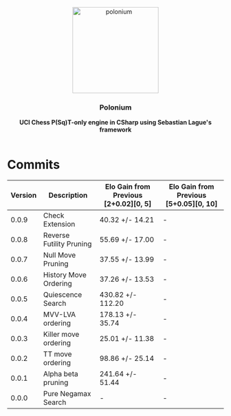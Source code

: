 <div align="center">

<img src="https://github.com/Dragjon/Polonium/assets/140328303/f48a3b2b-f78a-47d3-8133-bceaeb389fa8" alt="polonium" width="200" height="200">

 
<h3>Polonium</h3>
<b> UCI Chess P(Sq)T-only engine in CSharp using Sebastian Lague's framework</b>
<br>
<br>
</div>

# Commits
| Version | Description                     | Elo Gain from Previous [2+0.02][0, 5] | Elo Gain from Previous [5+0.05][0, 10] | 
|---------|---------------------------------|---------------------------------------|----------------------------------------|
| 0.0.9   | Check Extension                 | 40.32 +/- 14.21                       | -                                      |
| 0.0.8   | Reverse Futility Pruning        | 55.69 +/- 17.00                       | -                                      |
| 0.0.7   | Null Move Pruning               | 37.55 +/- 13.99                       | -                                      |
| 0.0.6   | History Move Ordering           | 37.26 +/- 13.53                       | -                                      |
| 0.0.5   | Quiescence Search               | 430.82 +/- 112.20                     | -                                      |
| 0.0.4   | MVV-LVA ordering                | 178.13 +/- 35.74                      | -                                      |
| 0.0.3   | Killer move ordering            | 25.01 +/- 11.38                       | -                                      |
| 0.0.2   | TT move ordering                | 98.86 +/- 25.14                       | -                                      |
| 0.0.1   | Alpha beta pruning              | 241.64 +/- 51.44                      | -                                      |
| 0.0.0   | Pure Negamax Search             | -                                     | -                                      |
